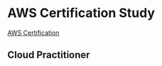 # AWS Certification Study

[AWS Certification](https://www.aws.training/certification)

## Cloud Practitioner

